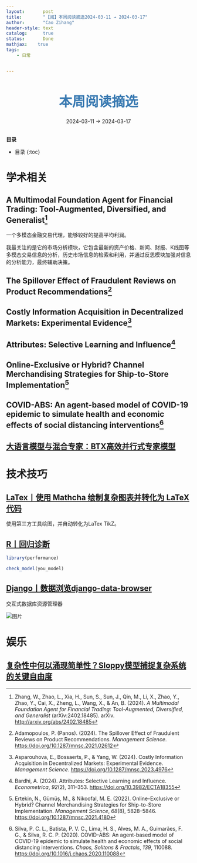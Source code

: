```yaml
---
layout:       post
title:        "【阅】本周阅读摘选2024-03-11 → 2024-03-17"
author:       "Cao Zihang"
header-style: text
catalog:      true
status:		  Done
mathjax: 	true
tags:
    - 日常


---
```


<center style="margin-bottom: 20px; margin-top: 50px"><font color="#3879B1" style="line-height: 1.4;font-weight: 700;font-size: 36px;box-sizing: border-box; ">本周阅读摘选</font></center>

<center style=" margin-bottom: 30px;">2024-03-11 → 2024-03-17</center>

<font style="font-weight: bold;">目录</font>

* 目录
{:toc}
# 学术相关

## A Multimodal Foundation Agent for Financial Trading: Tool-Augmented, Diversified, and Generalist[^1]

一个多模态金融交易代理，能够较好的提高平均利润。

我最关注的是它的市场分析模块，它包含最新的资产价格、新闻、财报、K线图等多模态交易信息的分析，历史市场信息的检索和利用，并通过反思模块加强对信息的分析能力，最终辅助决策。

## The Spillover Effect of Fraudulent Reviews on Product Recommendations[^2]



## Costly Information Acquisition in Decentralized Markets: Experimental Evidence[^3]



## Attributes: Selective Learning and Influence[^4]



## Online-Exclusive or Hybrid? Channel Merchandising Strategies for Ship-to-Store Implementation[^5]



## COVID-ABS: An agent-based model of COVID-19 epidemic to simulate health and economic effects of social distancing interventions[^6]



## [大语言模型与混合专家：BTX高效并行式专家模型](https://mp.weixin.qq.com/s?__biz=Mzg4NDQwNTI0OQ==&mid=2247575654&idx=3&sn=1284a77386dd4cdf334d5c05ed086ae0&chksm=cfbb4d08f8ccc41e6d4c71fb6b3cc59f168a0703ad5798a6df315715ac6dfb778c420e2f8094&mpshare=1&scene=1&srcid=0315nitGzQUs8HapzbxWNv5g&sharer_shareinfo=9b8dd7a398a8ce0561cd93b9be00b69d&sharer_shareinfo_first=9b8dd7a398a8ce0561cd93b9be00b69d#rd)



# 技术技巧

## [LaTex丨使用 Mathcha 绘制复杂图表并转化为 LaTeX 代码](https://mp.weixin.qq.com/s?__biz=MzI1NjUwMjQxMQ==&mid=2247521116&idx=1&sn=97c3e867f3d055b074e1149ede919d8e&chksm=ea276cb8dd50e5ae9d61e9552903650fab070a0336d54f38adb246c1bc430bbcb51db5472f16&mpshare=1&scene=1&srcid=0314a1KRkdt25WTuKzNlnWuE&sharer_shareinfo=ab560db080a515f4039dc053fe7c0716&sharer_shareinfo_first=ab560db080a515f4039dc053fe7c0716#rd)

使用第三方工具绘图，并自动转化为LaTex TikZ。

## [R丨回归诊断](https://mp.weixin.qq.com/s?__biz=Mzk0MzE5OTAxMg==&mid=2247509014&idx=1&sn=dd1208a0f681f634b3793c1d9d620983&chksm=c335625df442eb4b4b592ec8710b9ab9602cefd0a5d87dd016e89d34f1c956d770a293a6a4ef&mpshare=1&scene=1&srcid=0315jouJlcS9J0wdqb4NIKOY&sharer_shareinfo=fafd7f15f4da08aa9137489201cc7339&sharer_shareinfo_first=fafd7f15f4da08aa9137489201cc7339#rd)

```R
library(performance)

check_model(you_model)
```

## [Django丨数据浏览django-data-browser](https://mp.weixin.qq.com/s?__biz=MzAwNjE5MTE3Mw==&mid=2449816118&idx=1&sn=df68d68c41267e7c27b9e85065a8a35f&chksm=8ce0bb1cbb97320a72ceca21b00373868dc714df3da5d09286202ed20648daafa3e133b4e8d6&mpshare=1&scene=1&srcid=0314ATbs32kKT8dKx747QVpF&sharer_shareinfo=b7dfa618282c7209b93eac41f530f576&sharer_shareinfo_first=b7dfa618282c7209b93eac41f530f576#rd)

交互式数据库资源管理器

![图片](https://img.caozihang.com/img/202403180944523.png)

# 娱乐

## [复杂性中何以涌现简单性？Sloppy模型捕捉复杂系统的关键自由度](https://mp.weixin.qq.com/s?__biz=MzIzMjQyNzQ5MA==&mid=2247686259&idx=1&sn=4bfbfb9f855eb1828083ea6abcd51ba5&chksm=e89942fedfeecbe84d705506cfe723640d8d8bcac00e021fc4e65b936c2ed8f562d7ae0ceca6&mpshare=1&scene=1&srcid=0315dTY3qFxiEp2Ni6JjwLvE&sharer_shareinfo=3974bb7ee8fc9a9627b00d0f8df96be3&sharer_shareinfo_first=3974bb7ee8fc9a9627b00d0f8df96be3#rd)



[^1]: Zhang, W., Zhao, L., Xia, H., Sun, S., Sun, J., Qin, M., Li, X., Zhao, Y., Zhao, Y., Cai, X., Zheng, L., Wang, X., & An, B. (2024). *A Multimodal Foundation Agent for Financial Trading: Tool-Augmented, Diversified, and Generalist* (arXiv:2402.18485). arXiv. http://arxiv.org/abs/2402.18485
[^2]: Adamopoulos, P. (Panos). (2024). The Spillover Effect of Fraudulent Reviews on Product Recommendations. *Management Science*. https://doi.org/10.1287/mnsc.2021.02612
[^3]:Asparouhova, E., Bossaerts, P., & Yang, W. (2024). Costly Information Acquisition in Decentralized Markets: Experimental Evidence. *Management Science*. https://doi.org/10.1287/mnsc.2023.4976
[^4]: Bardhi, A. (2024). Attributes: Selective Learning and Influence. *Econometrica*, *92*(2), 311–353. https://doi.org/10.3982/ECTA18355
[^5]: Ertekin, N., Gümüş, M., & Nikoofal, M. E. (2022). Online-Exclusive or Hybrid? Channel Merchandising Strategies for Ship-to-Store Implementation. *Management Science*, *68*(8), 5828–5846. https://doi.org/10.1287/mnsc.2021.4180
[^6]: Silva, P. C. L., Batista, P. V. C., Lima, H. S., Alves, M. A., Guimarães, F. G., & Silva, R. C. P. (2020). COVID-ABS: An agent-based model of COVID-19 epidemic to simulate health and economic effects of social distancing interventions. *Chaos, Solitons & Fractals*, *139*, 110088. https://doi.org/10.1016/j.chaos.2020.110088
